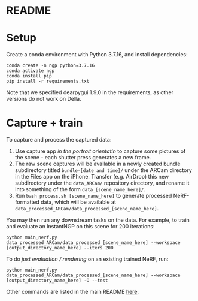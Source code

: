 # README

# Setup
Create a conda environment with Python 3.7.16, and install dependencies:
```
conda create -n ngp python=3.7.16
conda activate ngp
conda install pip
pip install -r requirements.txt
```
Note that we specified dearpygui 1.9.0 in the requirements, as other versions do not work on Della.

# Capture + train
To capture and process the captured data:
1. Use capture app *in the portrait orientatin* to capture some pictures of the scene - each shutter press generates a new frame.
2. The raw scene captures will be available in a newly created bundle subdirectory titled `bundle-[date and time]/` under the ARCam directory in the Files app on the iPhone. Transfer (e.g. AirDrop) this new subdirectory under the `data_ARCam/` repository directory, and rename it into something of the form `data_[scene_name_here]/`.
3. Run `bash process.sh [scene_name_here]` to generate processed NeRF-formatted data, which will be available at `data_processed_ARCam/data_processed_[scene_name_here]`.

You may then run any downstream tasks on the data. For example, to train and evaluate an InstantNGP on this scene for 200 iterations:
```
python main_nerf.py data_processed_ARCam/data_processed_[scene_name_here] --workspace [output_directory_name_here] --iters 200
```

To do *just evaluation / rendering* on an existing trained NeRF, run:
```
python main_nerf.py data_processed_ARCam/data_processed_[scene_name_here] --workspace [output_directory_name_here] -O --test
```

Other commands are listed in the main README [here](https://github.com/ashawkey/torch-ngp#usage).
